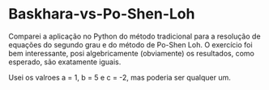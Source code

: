 # Baskhara-vs-Po-Shen-Loh
Comparei a aplicação no Python do método tradicional para a resolução de equações do segundo grau e do método de Po-Shen Loh. O exercício foi bem interessante, posi algebricamente (obviamente) os resultados, como esperado, são exatamente iguais. 

Usei os valroes a = 1, b = 5 e c = -2, mas poderia ser qualquer um.
